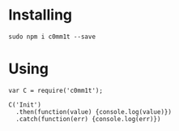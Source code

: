 # Installing

```
sudo npm i c0mm1t --save
```

# Using
```
var C = require('c0mm1t');

C('Init')
  .then(function(value) {console.log(value)})
  .catch(function(err) {console.log(err)})
```
